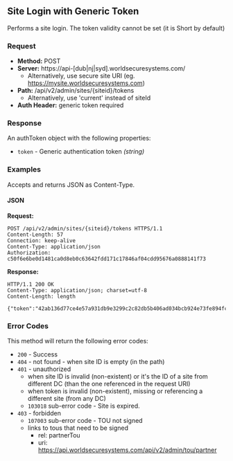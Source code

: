 ## Site Login with Generic Token

Performs a site login. The token validity cannot be set (it is Short by default)

### Request

* **Method:** POST
* **Server:** https://api-[dub|nj|syd].worldsecuresystems.com/
  * Alternatively, use secure site URI (eg. https://mysite.worldsecuresystems.com)
* **Path:** /api/v2/admin/sites/{siteid}/tokens
	* Alternatively, use 'current' instead of siteId
* **Auth Header:** generic token required

### Response

An authToken object with the following properties:

* `token` - Generic authentication token *(string)*

### Examples

Accepts and returns JSON as Content-Type.

#### JSON

**Request:**
~~~
POST /api/v2/admin/sites/{siteid}/tokens HTTPS/1.1
Content-Length: 57
Connection: keep-alive
Content-Type: application/json
Authorization: c50f6e6be0d1481ca0d8eb0c63642fdd171c17846af04cdd95676a0888141f73
~~~

**Response:**
~~~
HTTP/1.1 200 OK
Content-Type: application/json; charset=utf-8
Content-Length: length
 
{"token":"42ab136d77ce4e57a931db9e3299c2c82db5b406ad034bcb924e73fe894fcfb1"}
~~~

### Error Codes

This method will return the following error codes:

* `200` - Success
* `404` - not found - when site ID is empty (in the path)
* `401` - unauthorized
	* when site ID is invalid (non-existent) or it's the ID of a site from different DC (than the one referenced in the request URI)
	* when token is invalid (non-existent), missing or referencing a different site (from any DC)
	* `103018` sub-error code - Site is expired.
* `403` - forbidden
	* `107003` sub-error code - TOU not signed
	* links to tous that need to be signed
		* rel: partnerTou
		* uri: https://api.worldsecuresystems.com/api/v2/admin/tou/partner
